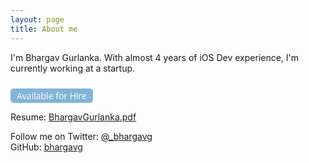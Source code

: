 ```yaml
---
layout: page
title: About me 
---
```


I'm Bhargav Gurlanka. With almost 4 years of iOS Dev experience, I'm currently working at a startup.

<a class="" id="send-mail" href="mailto:bhargav.grlnk@gmail.com" style="/* float: right; */display: inline-block;background: #82B4D8;padding: 2px 10px;color: white;border-radius: 5px;font-size: 14px;margin-top: 10px;text-decoration: none;font-family: 'Open Sans', sans-serif;">Available for Hire</a>

Resume: <a id="view-resume" href="{{ site.url }}/resume/BhargavGurlanka.pdf">BhargavGurlanka.pdf</a>

Follow me on Twitter: [@_bhargavg](https://twitter.com/_bhargavg)  
GitHub: [bhargavg](https://github.com/bhargavg)

